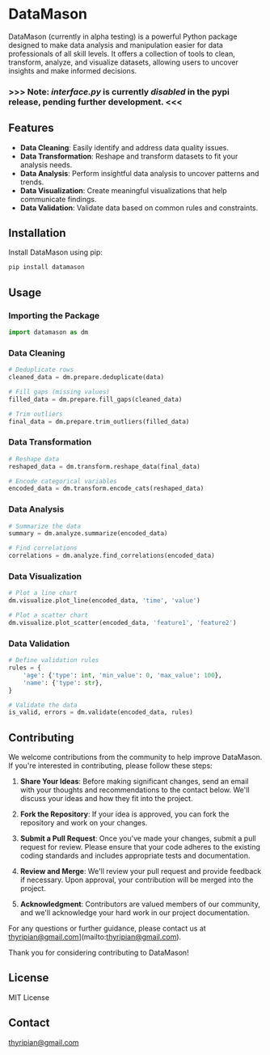 
# DataMason

DataMason (currently in alpha testing) is a powerful Python package designed to make data analysis and manipulation easier for data professionals of all skill levels. It offers a collection of tools to clean, transform, analyze, and visualize datasets, allowing users to uncover insights and make informed decisions.

###         >>> Note: _interface.py_ is currently _disabled_ in the pypi release, pending further development. <<<

## Features

- **Data Cleaning**: Easily identify and address data quality issues.
- **Data Transformation**: Reshape and transform datasets to fit your analysis needs.
- **Data Analysis**: Perform insightful data analysis to uncover patterns and trends.
- **Data Visualization**: Create meaningful visualizations that help communicate findings.
- **Data Validation**: Validate data based on common rules and constraints.

## Installation

Install DataMason using pip:

```bash
pip install datamason
```

## Usage

### Importing the Package

```python
import datamason as dm
```

### Data Cleaning

```python
# Deduplicate rows
cleaned_data = dm.prepare.deduplicate(data)

# Fill gaps (missing values)
filled_data = dm.prepare.fill_gaps(cleaned_data)

# Trim outliers
final_data = dm.prepare.trim_outliers(filled_data)
```

### Data Transformation

```python
# Reshape data
reshaped_data = dm.transform.reshape_data(final_data)

# Encode categorical variables
encoded_data = dm.transform.encode_cats(reshaped_data)
```

### Data Analysis

```python
# Summarize the data
summary = dm.analyze.summarize(encoded_data)

# Find correlations
correlations = dm.analyze.find_correlations(encoded_data)
```

### Data Visualization

```python
# Plot a line chart
dm.visualize.plot_line(encoded_data, 'time', 'value')

# Plot a scatter chart
dm.visualize.plot_scatter(encoded_data, 'feature1', 'feature2')
```

### Data Validation

```python
# Define validation rules
rules = {
    'age': {'type': int, 'min_value': 0, 'max_value': 100},
    'name': {'type': str},
}

# Validate the data
is_valid, errors = dm.validate(encoded_data, rules)
```

## Contributing

We welcome contributions from the community to help improve DataMason. If you're interested in contributing, please follow these steps:

1. **Share Your Ideas**: Before making significant changes, send an email with your thoughts and recommendations to the contact below. We'll discuss your ideas and how they fit into the project.

2. **Fork the Repository**: If your idea is approved, you can fork the repository and work on your changes.

3. **Submit a Pull Request**: Once you've made your changes, submit a pull request for review. Please ensure that your code adheres to the existing coding standards and includes appropriate tests and documentation.

4. **Review and Merge**: We'll review your pull request and provide feedback if necessary. Upon approval, your contribution will be merged into the project.

5. **Acknowledgment**: Contributors are valued members of our community, and we'll acknowledge your hard work in our project documentation.

For any questions or further guidance, please contact us at thyripian@gmail.com](mailto:thyripian@gmail.com).

Thank you for considering contributing to DataMason!


## License

MIT License

## Contact

thyripian@gmail.com
